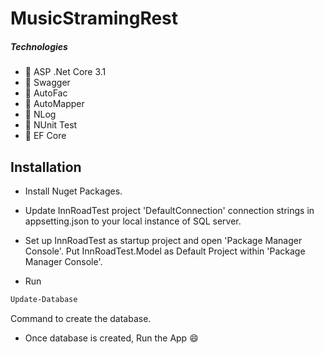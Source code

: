 

# MusicStramingRest


##### Technologies
* :radio_button: ASP .Net Core 3.1
* :radio_button: Swagger
* :radio_button: AutoFac
* :radio_button: AutoMapper
* :radio_button: NLog
* :radio_button: NUnit Test
* :radio_button: EF Core


## Installation

* Install Nuget Packages.
* Update InnRoadTest  project 'DefaultConnection'  connection strings in appsetting.json to your local instance of SQL server.

* Set up InnRoadTest as startup project and open 'Package Manager Console'. Put InnRoadTest.Model as Default Project within 'Package Manager Console'. 
* Run 
``` bash
Update-Database 
``` 
Command to create the database.

* Once database is created,  Run the App :smile:




